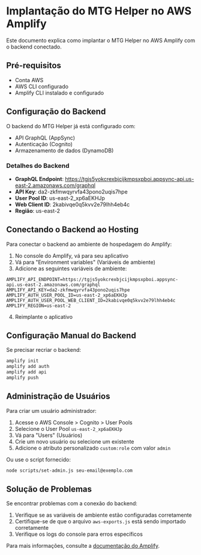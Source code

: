 # Implantação do MTG Helper no AWS Amplify

Este documento explica como implantar o MTG Helper no AWS Amplify com o backend conectado.

## Pré-requisitos

- Conta AWS
- AWS CLI configurado
- Amplify CLI instalado e configurado

## Configuração do Backend

O backend do MTG Helper já está configurado com:

- API GraphQL (AppSync)
- Autenticação (Cognito)
- Armazenamento de dados (DynamoDB)

### Detalhes do Backend

- **GraphQL Endpoint**: https://tgjs5yokcrexbjcijkmpsxpboi.appsync-api.us-east-2.amazonaws.com/graphql
- **API Key**: da2-zkfmwqyrvfa43pono2uqis7hpe
- **User Pool ID**: us-east-2_xp6aEKHJp
- **Web Client ID**: 2kabivqe0q5kvv2e79lhh4eb4c
- **Região**: us-east-2

## Conectando o Backend ao Hosting

Para conectar o backend ao ambiente de hospedagem do Amplify:

1. No console do Amplify, vá para seu aplicativo
2. Vá para "Environment variables" (Variáveis de ambiente)
3. Adicione as seguintes variáveis de ambiente:

```
AMPLIFY_API_ENDPOINT=https://tgjs5yokcrexbjcijkmpsxpboi.appsync-api.us-east-2.amazonaws.com/graphql
AMPLIFY_API_KEY=da2-zkfmwqyrvfa43pono2uqis7hpe
AMPLIFY_AUTH_USER_POOL_ID=us-east-2_xp6aEKHJp
AMPLIFY_AUTH_USER_POOL_WEB_CLIENT_ID=2kabivqe0q5kvv2e79lhh4eb4c
AMPLIFY_REGION=us-east-2
```

4. Reimplante o aplicativo

## Configuração Manual do Backend

Se precisar recriar o backend:

```bash
amplify init
amplify add auth
amplify add api
amplify push
```

## Administração de Usuários

Para criar um usuário administrador:

1. Acesse o AWS Console > Cognito > User Pools
2. Selecione o User Pool `us-east-2_xp6aEKHJp`
3. Vá para "Users" (Usuários)
4. Crie um novo usuário ou selecione um existente
5. Adicione o atributo personalizado `custom:role` com valor `admin`

Ou use o script fornecido:

```bash
node scripts/set-admin.js seu-email@exemplo.com
```

## Solução de Problemas

Se encontrar problemas com a conexão do backend:

1. Verifique se as variáveis de ambiente estão configuradas corretamente
2. Certifique-se de que o arquivo `aws-exports.js` está sendo importado corretamente
3. Verifique os logs do console para erros específicos

Para mais informações, consulte a [documentação do Amplify](https://docs.amplify.aws/).